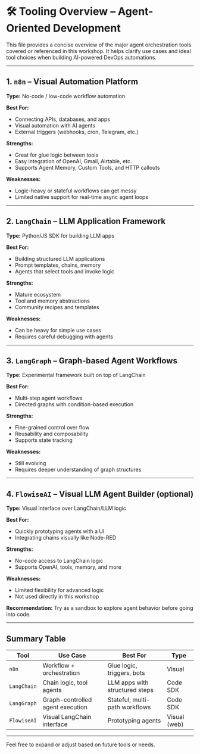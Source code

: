 # 🛠️ Tooling Overview – Agent-Oriented Development

This file provides a concise overview of the major agent orchestration tools covered or referenced in this workshop.
It helps clarify use cases and ideal tool choices when building AI-powered DevOps automations.

---

## 1. `n8n` – Visual Automation Platform

**Type:** No-code / low-code workflow automation

**Best For:**

- Connecting APIs, databases, and apps
- Visual automation with AI agents
- External triggers (webhooks, cron, Telegram, etc.)

**Strengths:**

- Great for glue logic between tools
- Easy integration of OpenAI, Gmail, Airtable, etc.
- Supports Agent Memory, Custom Tools, and HTTP callouts

**Weaknesses:**

- Logic-heavy or stateful workflows can get messy
- Limited native support for real-time async agent loops

---

## 2. `LangChain` – LLM Application Framework

**Type:** Python/JS SDK for building LLM apps

**Best For:**

- Building structured LLM applications
- Prompt templates, chains, memory
- Agents that select tools and invoke logic

**Strengths:**

- Mature ecosystem
- Tool and memory abstractions
- Community recipes and templates

**Weaknesses:**

- Can be heavy for simple use cases
- Requires careful debugging with agents

---

## 3. `LangGraph` – Graph-based Agent Workflows

**Type:** Experimental framework built on top of LangChain

**Best For:**

- Multi-step agent workflows
- Directed graphs with condition-based execution

**Strengths:**

- Fine-grained control over flow
- Reusability and composability
- Supports state tracking

**Weaknesses:**

- Still evolving
- Requires deeper understanding of graph structures

---

## 4. `FlowiseAI` – Visual LLM Agent Builder (optional)

**Type:** Visual interface over LangChain/LLM logic

**Best For:**

- Quickly prototyping agents with a UI
- Integrating chains visually like Node-RED

**Strengths:**

- No-code access to LangChain logic
- Supports OpenAI, tools, memory, and more

**Weaknesses:**

- Limited flexibility for advanced logic
- Not used directly in this workshop

**Recommendation:** Try as a sandbox to explore agent behavior before going into code.

---

## Summary Table

| Tool         | Use Case                            | Best For                          | Type        |
|--------------|-------------------------------------|-----------------------------------|-------------|
| `n8n`        | Workflow + orchestration            | Glue logic, triggers, bots        | Visual       |
| `LangChain`  | Chain logic, tool agents            | LLM apps with structured steps    | Code SDK     |
| `LangGraph`  | Graph-controlled agent execution    | Stateful, multi-path workflows    | Code SDK     |
| `FlowiseAI`  | Visual LangChain interface          | Prototyping agents                | Visual (web) |

---

Feel free to expand or adjust based on future tools or needs.
